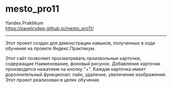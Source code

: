 # mesto_pro11
Yandex.Praktikum   
https://pavelcydep.github.io/mesto_pro11/
____
Этот проект создан для демонстрации навыков, полученных в ходе обучения на проекте Яндекс.Практикум.    

Этот сайт позволяет просматривать произвольные карточки, содержащие Наименование, фоновый рисунок. Добавление карточки производится нажатием на кнопку "+". Каждая карточка имеет доролнительный функционал: лайк, удаление, увеличение изображения.    
Этот проект реализован в целях обучения.    

